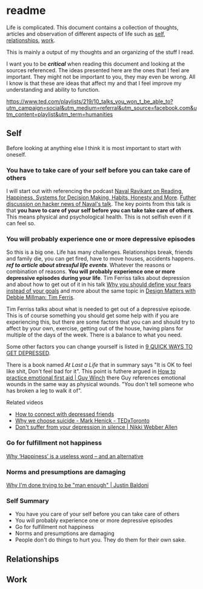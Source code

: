 # readme

Life is complicated. This document contains a collection of thoughts, articles and observation of different aspects of life such as [self](#self), [relationships](#relationships), [work](#work).

This is mainly a output of my thoughts and an organizing of the stuff I read.

I want you to be ***critical*** when reading this document and looking at the sources referenced. The ideas presented here are the ones that I feel are important. They might not be important to you, they may even be wrong. All I know is that these are ideas that affect my and that I feel improve my understanding and ability to function.


https://www.ted.com/playlists/219/10_talks_you_won_t_be_able_to?utm_campaign=social&utm_medium=referral&utm_source=facebook.com&utm_content=playlist&utm_term=humanities

## Self

Before looking at anything else I think it is most important to start with oneself.

### You have to take care of your self before you can take care of others

I will start out with referencing the podcast [Naval Ravikant on Reading, Happiness, Systems for Decision Making, Habits, Honesty and More](https://www.fs.blog/2017/02/naval-ravikant-reading-decision-making/). [Futher discussion on hacker news of Naval's talk](https://news.ycombinator.com/item?id=13905251).
The key points from this talk is that **you have to care of your self before you can take take care of others**. This means physical and psychological health. This is not selfish even if it can feel so.


### You will probably experience one or more depressive episodes

So this is a big one. Life has many challenges. Relationships break, friends and family die, you can get fired, have to move houses, accidents happens. ***ref to article about stressful life events***.
Whatever the reasons or combination of reasons. **You will probably experience one or more depressive episodes during your life**. Tim Ferriss talks about depression and about how to get out of it in his talk [Why you should define your fears instead of your goals](https://www.ted.com/talks/tim_ferriss_why_you_should_define_your_fears_instead_of_your_goals) and more about the same topic in [Design Matters with Debbie Millman: Tim Ferris](https://soundcloud.com/designmatters/design-matters-with-debbie-millman-tim-ferris).

Tim Ferriss talks about what is needed to get out of a depressive episode. This is of course something you should get some help with if you are experiencing this, but there are some factors that you can and should try to affect by your own, exercise, getting out of the house, having plans for multiple of the days of the week. There is a balance to what you need.

Some other factors you can change yourself is listed in [9 QUICK WAYS TO GET DEPRESSED](https://nicoleunice.com/9-quick-ways-to-get-depressed/).

There is a book named *At Last a Life* that in summary says "It is OK to feel like shit, Don't feel bad for it". This point is futhere argued in [How to practice emotional first aid | Guy Winch](https://www.youtube.com/watch?v=F2hc2FLOdhI) there Guy references emotional wounds in the same way as physical wounds. "You don't tell someone who has broken a leg to walk it of".

Related videos
* [How to connect with depressed friends](https://www.ted.com/talks/bill_bernat_how_to_connect_with_depressed_friends)
* [Why we choose suicide - Mark Henick - TEDxToronto](https://www.youtube.com/watch?v=D1QoyTmeAYw)
* [Don't suffer from your depression in silence | Nikki Webber Allen](https://www.youtube.com/watch?v=shG0ezBeeJc)


### Go for fulfillment not happiness
[Why ‘Happiness’ is a useless word – and an alternative](https://www.youtube.com/watch?v=GocIobQ9MLs)


### Norms and presumptions are damaging
[Why I'm done trying to be "man enough" | Justin Baldoni](https://www.youtube.com/watch?v=Cetg4gu0oQQ&feature=share)

### Self Summary
* You have you care of your self before you can take care of others
* You will probably experience one or more depressive episodes
* Go for fulfillment not happiness
* Norms and presumptions are damaging
* People don't do things to hurt you. They do them for their own sake.


## Relationships

## Work
